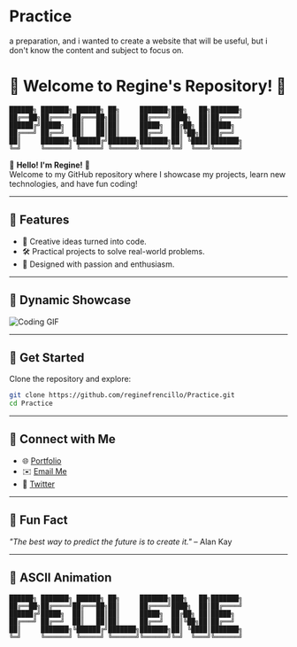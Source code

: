 # Practice
a preparation, and i wanted to create a website that will be useful, but i don't know the content and subject to focus on.

# 🌟 Welcome to Regine's Repository! 🌟

```
██████╗ ███████╗ ██████╗ ██╗     ███████╗███╗   ██╗███████╗
██╔══██╗██╔════╝██╔═══██╗██║     ██╔════╝████╗  ██║██╔════╝
██████╔╝█████╗  ██║   ██║██║     █████╗  ██╔██╗ ██║█████╗  
██╔═══╝ ██╔══╝  ██║   ██║██║     ██╔══╝  ██║╚██╗██║██╔══╝  
██║     ███████╗╚██████╔╝███████╗███████╗██║ ╚████║███████╗
╚═╝     ╚══════╝ ╚═════╝ ╚══════╝╚══════╝╚═╝  ╚═══╝╚══════╝
```

🎉 **Hello! I'm Regine!** 🎉  
Welcome to my GitHub repository where I showcase my projects, learn new technologies, and have fun coding!

---

## 🚀 **Features**
- 🌈 Creative ideas turned into code.
- 🛠️ Practical projects to solve real-world problems.
- 🎨 Designed with passion and enthusiasm.

---

## 🎥 **Dynamic Showcase**
![Coding GIF](https://media.giphy.com/media/L1R1tvI9svkIWwpVYr/giphy.gif)

---

## 🌟 **Get Started**
Clone the repository and explore:
```bash
git clone https://github.com/reginefrencillo/Practice.git
cd Practice
```

---

## 🎨 **Connect with Me**
- 🌐 [Portfolio](https://example.com)
- ✉️ [Email Me](mailto:regine@example.com)
- 💬 [Twitter](https://twitter.com/example)

---

## 🎉 **Fun Fact**
_"The best way to predict the future is to create it."_ – Alan Kay

---

## 🎨 **ASCII Animation**

```
██████╗ ███████╗ ██████╗ ██╗     ███████╗███╗   ██╗███████╗
██╔══██╗██╔════╝██╔═══██╗██║     ██╔════╝████╗  ██║██╔════╝
██████╔╝█████╗  ██║   ██║██║     █████╗  ██╔██╗ ██║█████╗  
██╔═══╝ ██╔══╝  ██║   ██║██║     ██╔══╝  ██║╚██╗██║██╔══╝  
██║     ███████╗╚██████╔╝███████╗███████╗██║ ╚████║███████╗
╚═╝     ╚══════╝ ╚═════╝ ╚══════╝╚══════╝╚═╝  ╚═══╝╚══════╝
```
